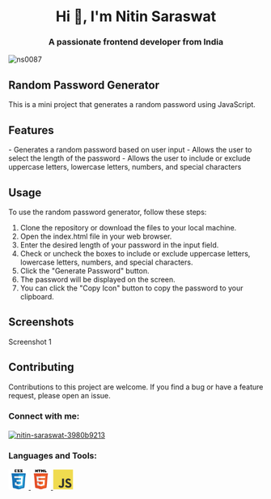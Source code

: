 <h1 align="center">Hi 👋, I'm Nitin Saraswat</h1>
<h3 align="center">A passionate frontend developer from India</h3>

<p align="left"> <img src="https://komarev.com/ghpvc/?username=ns0087&label=Profile%20views&color=0e75b6&style=flat" alt="ns0087" /> </p>

<h2>Random Password Generator</h2>
<p>This is a mini project that generates a random password using JavaScript.</p>

<h2>Features</h2>
- Generates a random password based on user input
- Allows the user to select the length of the password
- Allows the user to include or exclude uppercase letters, lowercase letters, numbers, and special characters

<h2>Usage</h2>
To use the random password generator, follow these steps:

1. Clone the repository or download the files to your local machine.
2. Open the index.html file in your web browser.
3. Enter the desired length of your password in the input field.
4. Check or uncheck the boxes to include or exclude uppercase letters, lowercase letters, numbers, and special characters.
5. Click the "Generate Password" button.
6. The password will be displayed on the screen.
7. You can click the "Copy Icon" button to copy the password to your clipboard.

<h2>Screenshots</h2>
Screenshot 1

<h2>Contributing</h2>
Contributions to this project are welcome. If you find a bug or have a feature request, please open an issue.

<h3 align="left">Connect with me:</h3>
<p align="left">
<a href="https://linkedin.com/in/nitin-saraswat-3980b9213" target="blank"><img align="center" src="https://raw.githubusercontent.com/rahuldkjain/github-profile-readme-generator/master/src/images/icons/Social/linked-in-alt.svg" alt="nitin-saraswat-3980b9213" height="30" width="40" /></a>
</p>

<h3 align="left">Languages and Tools:</h3>
<p align="left"> <a href="https://www.w3schools.com/css/" target="_blank" rel="noreferrer"> <img src="https://raw.githubusercontent.com/devicons/devicon/master/icons/css3/css3-original-wordmark.svg" alt="css3" width="40" height="40"/> </a> <a href="https://www.w3.org/html/" target="_blank" rel="noreferrer"> <img src="https://raw.githubusercontent.com/devicons/devicon/master/icons/html5/html5-original-wordmark.svg" alt="html5" width="40" height="40"/> </a> <a href="https://developer.mozilla.org/en-US/docs/Web/JavaScript" target="_blank" rel="noreferrer"> <img src="https://raw.githubusercontent.com/devicons/devicon/master/icons/javascript/javascript-original.svg" alt="javascript" width="40" height="40"/> </a> </p>

